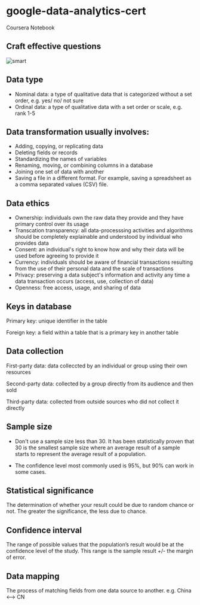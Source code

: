 # google-data-analytics-cert
Coursera Notebook

## Craft effective questions

![smart](https://d3c33hcgiwev3.cloudfront.net/imageAssetProxy.v1/YFin0nVBQQyYp9J1QfEMPA_5938fab12a0e4b76a479cef2a8fb4af1_Screen-Shot-2021-06-24-at-1.23.25-PM.png?expiry=1639699200000&hmac=gT-PSyor2khXXAD4UamI4Y4mM4NxWx9YNG5cQz9-CXs)

## Data type

* Nominal data: a type of qualitative data that is categorized without a set order, e.g. yes/ no/ not sure
* Ordinal data: a type of qualitative data with a set order or scale, e.g. rank 1-5

## Data transformation usually involves:

* Adding, copying, or replicating data
* Deleting fields or records 
* Standardizing the names of variables
* Renaming, moving, or combining columns in a database
* Joining one set of data with another
* Saving a file in a different format. For example, saving a spreadsheet as a comma separated values (CSV) file.

## Data ethics

* Ownership: individuals own the raw data they provide and they have primary control over its usage
* Transcation transparency: all data-processsing activities and algorithms should be completely explainable and understood by individual who provides data
* Consent: an individual's right to know how and why their data will be used before agreeing to provide it
* Currency: individuals should be aware of financial transactions resulting from the use of their personal data and the scale of transactions
* Privacy: preserving a data subject's information and activity any time a data transaction occurs (access, use, collection of data)
* Openness: free access, usage, and sharing of data

## Keys in database

Primary key: unique identifier in the table

Foreign key: a field within a table that is a primary key in another table

## Data collection

First-party data: data colleccted by an individual or group using their own resources

Second-party data: collected by a group directly from its audience and then sold

Third-party data: collected from outside sources who did not collect it directly

## Sample size

* Don't use a sample size less than 30. It has been statistically proven that 30 is the smallest sample size where an average result of a sample starts to represent the average result of a population.

* The confidence level most commonly used is 95%, but 90% can work in some cases. 

## Statistical significance

The determination of whether your result could be due to random chance or not. The greater the significance, the less due to chance.

## Confidence interval

The range of possible values that the population’s result would be at the confidence level of the study. This range is the sample result +/- the margin of error.

## Data mapping

The process of matching fields from one data source to another. e.g. China <--> CN




